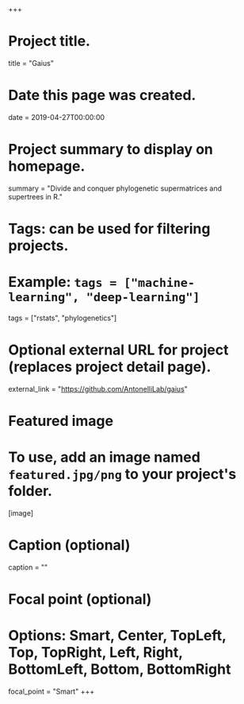 +++
# Project title.
title = "Gaius"

# Date this page was created.
date = 2019-04-27T00:00:00

# Project summary to display on homepage.
summary = "Divide and conquer phylogenetic supermatrices and supertrees in R."

# Tags: can be used for filtering projects.
# Example: `tags = ["machine-learning", "deep-learning"]`
tags = ["rstats", "phylogenetics"]

# Optional external URL for project (replaces project detail page).
external_link = "https://github.com/AntonelliLab/gaius"

# Featured image
# To use, add an image named `featured.jpg/png` to your project's folder. 
[image]
  # Caption (optional)
  caption = ""

  # Focal point (optional)
  # Options: Smart, Center, TopLeft, Top, TopRight, Left, Right, BottomLeft, Bottom, BottomRight
  focal_point = "Smart"
+++


